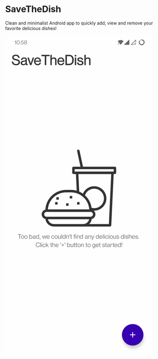 # SaveTheDish
Clean and minimalist Android app to quickly add, view and remove your favorite delicious dishes!

![Alt text](./Screenshots/1.jpg?raw=true?width=100 "Title")
